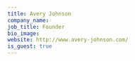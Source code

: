 ```yaml
---
title: Avery Johnson
company_name:
job_title: Founder
bio_image:
website: http://www.avery-johnson.com/
is_guest: true
---
```

